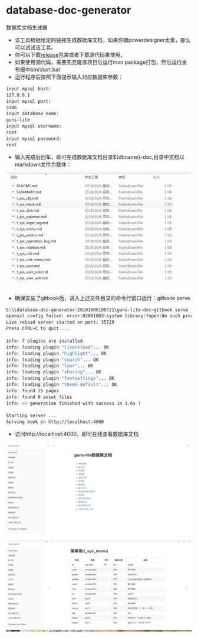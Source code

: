 # database-doc-generator
数据库文档生成器

- 该工具根据给定的链接生成数据库文档，如果你嫌powerdesigner太重，那么可以试试该工具。
- 你可以下载[release](https://github.com/enilu/database-doc-generator/releases/tag/1.0)包来或者下载源代码来使用。
- 如果使用源代码，需要先克隆该项目后运行mvn package打包，然后运行发布报中bin/start.bat
- 运行程序后按照下面提示输入对应数据库参数：

```bash
input mysql host:
127.0.0.1
input mysql port:
3306
input database name:
guns-lite
input mysql username:
root
input mysql password:
root
```
- 输入完成后回车，即可生成数据库文档目录${dbname}-doc,目录中文档以markdown文件为载体：

![doc](doc.jpg)

- 确保安装了gitbook后，进入上述文件目录的命令行窗口运行：gitbook serve
```bash
E:\\database-doc-generator-20181006100721\guns-lite-doc>gitbook serve
openssl config failed: error:02001003:system library:fopen:No such process
Live reload server started on port: 35729
Press CTRL+C to quit ...

info: 7 plugins are installed
info: loading plugin "livereload"... OK
info: loading plugin "highlight"... OK
info: loading plugin "search"... OK
info: loading plugin "lunr"... OK
info: loading plugin "sharing"... OK
info: loading plugin "fontsettings"... OK
info: loading plugin "theme-default"... OK
info: found 15 pages
info: found 0 asset files
info: >> generation finished with success in 1.6s !

Starting server ...
Serving book on http://localhost:4000
```
- 访问http://localhost:4000，即可在线查看数据库文档

![summary](summary.jpg)

![table](table.jpg)